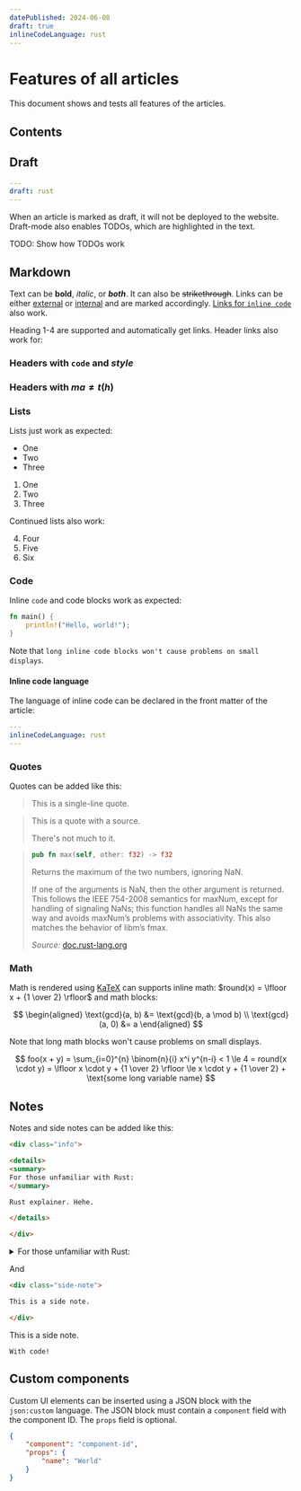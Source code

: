 ```yaml
---
datePublished: 2024-06-08
draft: true
inlineCodeLanguage: rust
---
```


# Features of all articles

This document shows and tests all features of the articles.

## Contents

## Draft

```yaml
---
draft: rust
---
```

When an article is marked as draft, it will not be deployed to the website. Draft-mode also enables TODOs, which are highlighted in the text.

TODO: Show how TODOs work

## Markdown

Text can be **bold**, _italic_, or **_both_**. It can also be ~~strikethrough~~. Links can be either [external](https://en.wikipedia.org/wiki/Extended_Euclidean_algorithm) or [internal](/) and are marked accordingly. [Links for `inline code`](https://en.wikipedia.org/wiki/Extended_Euclidean_algorithm) also work.

Heading 1-4 are supported and automatically get links. Header links also work for:

### Headers with `code` and _style_

### Headers with $ma\ne t(h)$

### Lists

Lists just work as expected:

-   One
-   Two
-   Three

1. One
2. Two
3. Three

Continued lists also work:

4. Four
5. Five
6. Six

### Code

Inline `code` and code blocks work as expected:

```rust
fn main() {
    println!("Hello, world!");
}
```

Note that `long inline code blocks won't cause problems on small displays`.

#### Inline code language

The language of inline code can be declared in the front matter of the article:

```yaml
---
inlineCodeLanguage: rust
---
```

### Quotes

Quotes can be added like this:

> This is a single-line quote.

> This is a quote with a source.
>
> There's not much to it.

> ```rust
> pub fn max(self, other: f32) -> f32
> ```
>
> Returns the maximum of the two numbers, ignoring NaN.
>
> If one of the arguments is NaN, then the other argument is returned. This follows the IEEE 754-2008 semantics for maxNum, except for handling of signaling NaNs; this function handles all NaNs the same way and avoids maxNum’s problems with associativity. This also matches the behavior of libm’s fmax.
>
> *Source:* [doc.rust-lang.org](https://doc.rust-lang.org/std/primitive.f32.html#method.max)



### Math

Math is rendered using [KaTeX](https://katex.org/docs/supported.html) can supports inline math: $round(x) = \lfloor x + {1 \over 2} \rfloor$ and math blocks:

$$
\begin{aligned}
    \text{gcd}(a, b) &= \text{gcd}(b, a \mod b) \\
    \text{gcd}(a, 0) &= a
\end{aligned}
$$

Note that long math blocks won't cause problems on small displays.

$$
foo(x + y)
= \sum_{i=0}^{n} \binom{n}{i} x^i y^{n-i}
< 1
\le 4
= round(x \cdot y)
= \lfloor x \cdot y + {1 \over 2} \rfloor
\le x \cdot y + {1 \over 2} + \text{some long variable name}
$$

## Notes

Notes and side notes can be added like this:

```md
<div class="info">

<details>
<summary>
For those unfamiliar with Rust:
</summary>

Rust explainer. Hehe.

</details>

</div>
```

<div class="info">

<details>
<summary>
For those unfamiliar with Rust:
</summary>

Rust explainer. Hehe.

</details>

</div>

And

```md
<div class="side-note">

This is a side note.

</div>
```

<div class="side-note">

This is a side note.

```
With code!
```

</div>

## Custom components

Custom UI elements can be inserted using a JSON block with the `json:custom` language. The JSON block must contain a `component` field with the component ID. The `props` field is optional.

```json
{
    "component": "component-id",
    "props": {
        "name": "World"
    }
}
```
